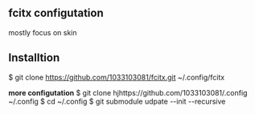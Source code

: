 ## fcitx configutation 
mostly focus on skin

## Installtion
$ git clone https://github.com/1033103081/fcitx.git ~/.config/fcitx

**more configutation**
$ git clone  hjhttps://github.com/1033103081/.config ~/.config 
$ cd ~/.config
$ git submodule udpate --init --recursive
